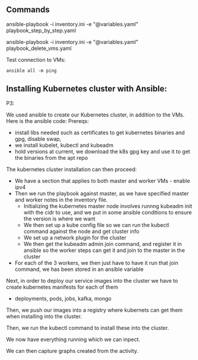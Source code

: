 ## Commands 

ansible-playbook -i inventory.ini -e "@variables.yaml" playbook_step_by_step.yaml

ansible-playbook -i inventory.ini -e "@variables.yaml" playbook_delete_vms.yaml

Test connection to VMs:
```
ansible all -m ping
```

## Installing Kubernetes cluster with Ansible:

P3: 

We used ansible to create our Kubernetes cluster, in addition to the VMs. Here is the ansible code:
Prereqs: 
- install libs needed such as certificates to get kubernetes binaries and gpg, disable swap, 
- we install kubelet, kubectl and kubeadm
- hold versions at current, we download the k8s gpg key and use it to get the binaries from the apt repo

The kubernetes cluster installation can then proceed:
- We have a section that applies to both master and worker VMs - enable ipv4 
- Then we run the playbook against master, as we have specified master and worker notes in the inventory file. 
    - Initializing the kubernetes master node involves runnng kubeadm init with the cidr to use, and we put in some ansible conditions to ensure the version is where we want
    - We then set up a kube config file so we can run the kubectl command against the node and get cluster info
    - We set up a network plugin for the cluster
    - We then get the kubeadm admin join command, and register it in ansible so the worker steps can get it and join to the master in the cluster
- For each of the 3 workers, we then just have to have it run that join command, we has been stored in an ansible variable

Next, in order to deploy our service images into the cluster we have to create kubernetes manifests for each of them
- deployments, pods, jobs, kafka, mongo

Then, we push our images into a registry where kubernets can get them when installing into the cluster.

Then, we run the kubectl command to install these into the cluster.

We now have everything running which we can inpect. 

We can then capture graphs created from the activity. 